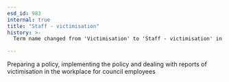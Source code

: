 ```yaml
---
esd_id: 983
internal: true
title: "Staff - victimisation"
history: >-
  Term name changed from 'Victimisation' to 'Staff - victimisation' in version 3.00.

---
```


Preparing a policy, implementing the policy and dealing with reports of victimisation in the workplace for council employees

